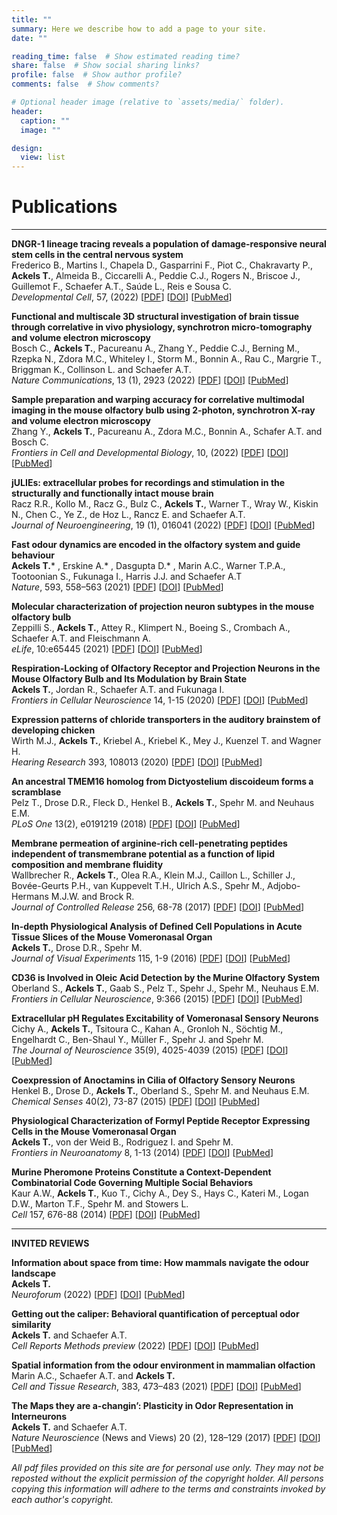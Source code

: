 ```yaml
---
title: ""
summary: Here we describe how to add a page to your site.
date: ""

reading_time: false  # Show estimated reading time?
share: false  # Show social sharing links?
profile: false  # Show author profile?
comments: false  # Show comments?

# Optional header image (relative to `assets/media/` folder).
header:
  caption: ""
  image: ""

design:
  view: list 
---
```


# Publications  

---  

**DNGR-1 lineage tracing reveals a population of damage-responsive neural stem cells in the central nervous system**  
Frederico B., Martins I., Chapela D., Gasparrini F., Piot C., Chakravarty P., **Ackels T.**, Almeida B., Ciccarelli A., Peddie C.J., Rogers N., Briscoe J., Guillemot F., Schaefer A.T., Saúde L., Reis e Sousa C.  
*Developmental Cell*, 57, (2022) [[PDF](https://ackelslab.com/uploads/pdf/Frederico_et_al_DevCell_2022.pdf)] [[DOI](https://doi.org/10.1016/j.devcel.2022.07.012)] [[PubMed](https://pubmed.ncbi.nlm.nih.gov/35998585/)]

**Functional and multiscale 3D structural investigation of brain tissue through correlative in vivo physiology, synchrotron micro-tomography and volume electron microscopy**  
Bosch C., **Ackels T.**, Pacureanu A., Zhang Y., Peddie C.J., Berning M., Rzepka N., Zdora M.C., Whiteley I., Storm M., Bonnin A., Rau C., Margrie T., Briggman K., Collinson L. and Schaefer A.T.  
*Nature Communications*, 13 (1), 2923 (2022)  [[PDF](https://ackelslab.com/uploads/pdf/Bosch_et_al_Nat_Comms_2022.pdf)] [[DOI](https://doi.org/10.1038/s41467-022-30199-6)] [[PubMed](https://pubmed.ncbi.nlm.nih.gov/35614048/)]

**Sample preparation and warping accuracy for correlative multimodal imaging in the mouse olfactory bulb using 2-photon, synchrotron X-ray and volume electron microscopy**  
Zhang Y., **Ackels T.**, Pacureanu A., Zdora M.C., Bonnin A., Schafer A.T. and Bosch C.  
*Frontiers in Cell and Developmental Biology*, 10, (2022)   [[PDF](https://ackelslab.com/uploads/pdf/Zhang_et_al_Front_CDB_2022.pdf)] [[DOI](https://doi.org/10.3389/fcell.2022.880696)] [[PubMed](https://pubmed.ncbi.nlm.nih.gov/35756997/)]

**jULIEs: extracellular probes for recordings and stimulation in the structurally and functionally intact mouse brain**  
Racz R.R., Kollo M., Racz G., Bulz C., **Ackels T.**, Warner T., Wray W., Kiskin N., Chen C., Ye Z., de Hoz L., Rancz E. and Schaefer A.T.  
*Journal of Neuroengineering*, 19 (1), 016041 (2022)  [[PDF](https://ackelslab.com/uploads/pdf/Racz_et_al_JNeuralEng_2022.pdf)] [[DOI](https://doi.org/10.1088/1741-2552/ac514f)] [[PubMed](https://pubmed.ncbi.nlm.nih.gov/35108701/)]

**Fast odour dynamics are encoded in the olfactory system and guide behaviour**  
**Ackels T.*** , Erskine A.* , Dasgupta D.* , Marin A.C., Warner T.P.A., Tootoonian S., Fukunaga I., Harris J.J. and Schaefer A.T  
*Nature*, 593, 558–563 (2021) [[PDF](https://ackelslab.com/uploads/pdf/Ackels_et_al_2021_Nature.pdf)] [[DOI](https://doi.org/10.1038/s41586-021-03514-2)] [[PubMed](https://pubmed.ncbi.nlm.nih.gov/33953395/)]

**Molecular characterization of projection neuron subtypes in the mouse olfactory bulb**  
Zeppilli S., **Ackels T.**, Attey R., Klimpert N., Boeing S., Crombach A., Schaefer A.T. and Fleischmann A.  
*eLife*, 10:e65445 (2021)  [[PDF](https://ackelslab.com/uploads/pdf/Zeppilli_et_al_elife_2021.pdf)] [[DOI](http://doi.org/10.7554/eLife.65445)] [[PubMed](https://pubmed.ncbi.nlm.nih.gov/34292150/)]

**Respiration-Locking of Olfactory Receptor and Projection Neurons in the Mouse Olfactory Bulb and Its Modulation by Brain State**  
**Ackels T.**, Jordan R., Schaefer A.T. and Fukunaga I.  
*Frontiers in Cellular Neuroscience* 14, 1-15 (2020)  [[PDF](https://ackelslab.com/uploads/pdf/Ackels_et_al_Front_CellNeur_2020.pdf)] [[DOI](https://doi.org/10.3389/fncel.2020.00220)] [[PubMed](https://pubmed.ncbi.nlm.nih.gov/32765224/)]

**Expression patterns of chloride transporters in the auditory brainstem of developing chicken**  
Wirth M.J., **Ackels T.**, Kriebel A., Kriebel K., Mey J., Kuenzel T. and Wagner H.  
*Hearing Research* 393, 108013 (2020)  [[PDF](https://ackelslab.com/uploads/pdf/Wirth_et_al_HearRes_2020.pdf)] [[DOI](http://doi.org/10.1016/j.heares.2020.108013)] [[PubMed](https://pubmed.ncbi.nlm.nih.gov/32554128/)]

**An ancestral TMEM16 homolog from Dictyostelium discoideum forms a scramblase**  
Pelz T., Drose D.R., Fleck D., Henkel B., **Ackels T.**, Spehr M. and Neuhaus E.M.  
*PLoS One* 13(2), e0191219 (2018)  [[PDF](https://ackelslab.com/uploads/pdf/Pelz_et_al_PONE_2018.pdf)] [[DOI](http://doi.org/10.1371/journal.pone.0191219)] [[PubMed](https://pubmed.ncbi.nlm.nih.gov/29444117/)]

**Membrane permeation of arginine-rich cell-penetrating peptides independent of transmembrane potential as a function of lipid composition and membrane fluidity**  
Wallbrecher R., **Ackels T.**, Olea R.A., Klein M.J., Caillon L., Schiller J., Bovée-Geurts P.H., van Kuppevelt T.H., Ulrich A.S., Spehr M., Adjobo-Hermans M.J.W. and Brock R.  
*Journal of Controlled Release* 256, 68-78 (2017) [[PDF](https://ackelslab.com/uploads/pdf/Wallbrecher_et_al_JContrRel_2017.pdf)] [[DOI](http://doi.org/10.1016/j.jconrel.2017.04.013)] [[PubMed](https://pubmed.ncbi.nlm.nih.gov/28411183/)]
  
**In-depth Physiological Analysis of Defined Cell Populations in Acute Tissue Slices of the Mouse Vomeronasal Organ**  
**Ackels T.**, Drose D.R., Spehr M.  
*Journal of Visual Experiments* 115, 1-9 (2016)  [[PDF](https://ackelslab.com/uploads/pdf/Ackels_et_al_jOVE_2014.pdf)] [[DOI](http://doi.org/10.3791/54517)] [[PubMed](https://pubmed.ncbi.nlm.nih.gov/27684435/)]

**CD36 is Involved in Oleic Acid Detection by the Murine Olfactory System**  
Oberland S., **Ackels T.**, Gaab S., Pelz T., Spehr J., Spehr M., Neuhaus E.M.  
*Frontiers in Cellular Neuroscience*, 9:366 (2015)  [[PDF](https://ackelslab.com/uploads/pdf/Oberland_et_al_Front_CellN_2015.pdf)] [[DOI](http://doi.org/10.3389/fncel.2015.00366)] [[PubMed](https://pubmed.ncbi.nlm.nih.gov/26441537/)]

**Extracellular pH Regulates Excitability of Vomeronasal Sensory Neurons**  
Cichy A., **Ackels T.**, Tsitoura C., Kahan A., Gronloh N., Söchtig M., Engelhardt C., Ben-Shaul Y., Müller F., Spehr J. and Spehr M.  
*The Journal of Neuroscience* 35(9), 4025-4039 (2015)  [[PDF](https://ackelslab.com/uploads/pdf/Cichy_et_al_JNeurosci_2015.pdf)] [[DOI](http://doi.org/10.1523/jneurosci.2593-14.2015)] [[PubMed](https://pubmed.ncbi.nlm.nih.gov/25740530/)]

**Coexpression of Anoctamins in Cilia of Olfactory Sensory Neurons**  
Henkel B., Drose D., **Ackels T.**, Oberland S., Spehr M. and Neuhaus E.M.  
*Chemical Senses* 40(2), 73-87 (2015)  [[PDF](https://ackelslab.com/uploads/pdf/Henkel_et_al_ChemSens_2014.pdf)] [[DOI](https://doi.org/10.1093/chemse/bju061)] [[PubMed](https://pubmed.ncbi.nlm.nih.gov/25500808/)]

**Physiological Characterization of Formyl Peptide Receptor Expressing Cells in the Mouse Vomeronasal Organ**  
**Ackels T.**, von der Weid B., Rodriguez I. and Spehr M.  
*Frontiers in Neuroanatomy* 8, 1-13 (2014)  [[PDF](https://ackelslab.com/uploads/pdf/Ackels_et_al_Front_NeurAnat_2014.pdf)] [[DOI](http://doi.org/10.3389/fnana.2014.00134)] [[PubMed](https://pubmed.ncbi.nlm.nih.gov/25484858/)]

**Murine Pheromone Proteins Constitute a Context-Dependent Combinatorial Code Governing Multiple Social Behaviors**  
Kaur A.W., **Ackels T.**, Kuo T., Cichy A., Dey S., Hays C., Kateri M., Logan D.W., Marton T.F., Spehr M. and Stowers L.  
*Cell* 157, 676-88 (2014)  [[PDF](https://ackelslab.com/uploads/pdf/Kaur_et_al_Cell_2014.pdf)] [[DOI](http://doi.org/10.1016/j.cell.2014.02.025)] [[PubMed](https://pubmed.ncbi.nlm.nih.gov/24766811/)]

---

**INVITED REVIEWS**  

**Information about space from time: How mammals navigate the odour landscape**  
**Ackels T.**  
*Neuroforum* (2022)  [[PDF](https://ackelslab.com/uploads/pdf/Ackels_Neuroforum_2022.pdf)] [[DOI](https://doi.org/10.1515/nf-2022-0006)] [[PubMed](https://www.researchgate.net/publication/361307039_Information_about_space_from_time_how_mammals_navigate_the_odour_landscape)]  

**Getting out the caliper: Behavioral quantification of perceptual odor similarity**  
**Ackels T.** and Schaefer A.T.  
*Cell Reports Methods preview* (2022)  [[PDF](https://ackelslab.com/uploads/pdf/Ackels_Schaefer_CellRepMethods_2022.pdf)] [[DOI](https://doi.org/10.1016/j.crmeth.2022.100240)] [[PubMed](https://pubmed.ncbi.nlm.nih.gov/35784647/)]  

**Spatial information from the odour environment in mammalian olfaction**  
Marin A.C., Schaefer A.T. and **Ackels T.**  
*Cell and Tissue Research*, 383, 473–483 (2021)  [[PDF](https://ackelslab.com/uploads/pdf/Marin_et_al_CTR_2021.pdf)] [[DOI](https://doi.org/10.1007/s00441-020-03395-3)] [[PubMed](https://pubmed.ncbi.nlm.nih.gov/33515294/)] 

**The Maps they are a-changin’: Plasticity in Odor Representation in Interneurons**  
**Ackels T.** and Schaefer A.T.  
*Nature Neuroscience* (News and Views) 20 (2), 128–129 (2017)  [[PDF](https://ackelslab.com/uploads/pdf/Ackels_Schaefer_NatNeur_2017.pdf)] [[DOI](http://doi.org/10.1038/nn.4484)] [[PubMed](https://pubmed.ncbi.nlm.nih.gov/28127039/)] 

*All pdf files provided on this site are for personal use only. They may not be reposted without the explicit permission of the copyright holder. All persons copying this information will adhere to the terms and constraints invoked by each author's copyright.*
